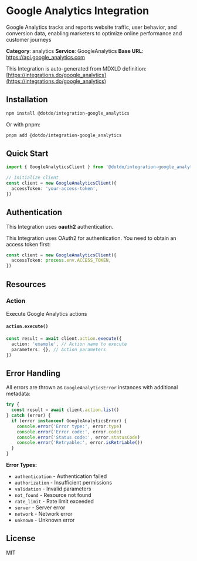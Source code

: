 # Google Analytics Integration

Google Analytics tracks and reports website traffic, user behavior, and conversion data, enabling marketers to optimize online performance and customer journeys

**Category**: analytics
**Service**: GoogleAnalytics
**Base URL**: https://api.google_analytics.com

This Integration is auto-generated from MDXLD definition: [https://integrations.do/google_analytics](https://integrations.do/google_analytics)

## Installation

```bash
npm install @dotdo/integration-google_analytics
```

Or with pnpm:

```bash
pnpm add @dotdo/integration-google_analytics
```

## Quick Start

```typescript
import { GoogleAnalyticsClient } from '@dotdo/integration-google_analytics'

// Initialize client
const client = new GoogleAnalyticsClient({
  accessToken: 'your-access-token',
})
```

## Authentication

This Integration uses **oauth2** authentication.

This Integration uses OAuth2 for authentication. You need to obtain an access token first:

```typescript
const client = new GoogleAnalyticsClient({
  accessToken: process.env.ACCESS_TOKEN,
})
```

## Resources

### Action

Execute Google Analytics actions

#### `action.execute()`

```typescript
const result = await client.action.execute({
  action: 'example', // Action name to execute
  parameters: {}, // Action parameters
})
```

## Error Handling

All errors are thrown as `GoogleAnalyticsError` instances with additional metadata:

```typescript
try {
  const result = await client.action.list()
} catch (error) {
  if (error instanceof GoogleAnalyticsError) {
    console.error('Error type:', error.type)
    console.error('Error code:', error.code)
    console.error('Status code:', error.statusCode)
    console.error('Retryable:', error.isRetriable())
  }
}
```

**Error Types:**

- `authentication` - Authentication failed
- `authorization` - Insufficient permissions
- `validation` - Invalid parameters
- `not_found` - Resource not found
- `rate_limit` - Rate limit exceeded
- `server` - Server error
- `network` - Network error
- `unknown` - Unknown error

## License

MIT
